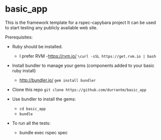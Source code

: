 # basic_app

This is the framework template for a rspec-capybara project
It can be used to start testing any publicly available web site.

Prerequisites:

- Ruby should be installed.
  - I prefer RVM -https://rvm.io/
  `\curl -sSL https://get.rvm.io | bash`

- Install bundler to manage your gems (components added to your basic ruby install)
  - http://bundler.io/
  `gem install bundler`

- Clone this repo
  `git clone https://github.com/durrantm/basic_app`

- Use bundler to install the gems:
  - `cd basic_app`
  - `bundle`

- To run all the tests:

  - bundle exec rspec spec
